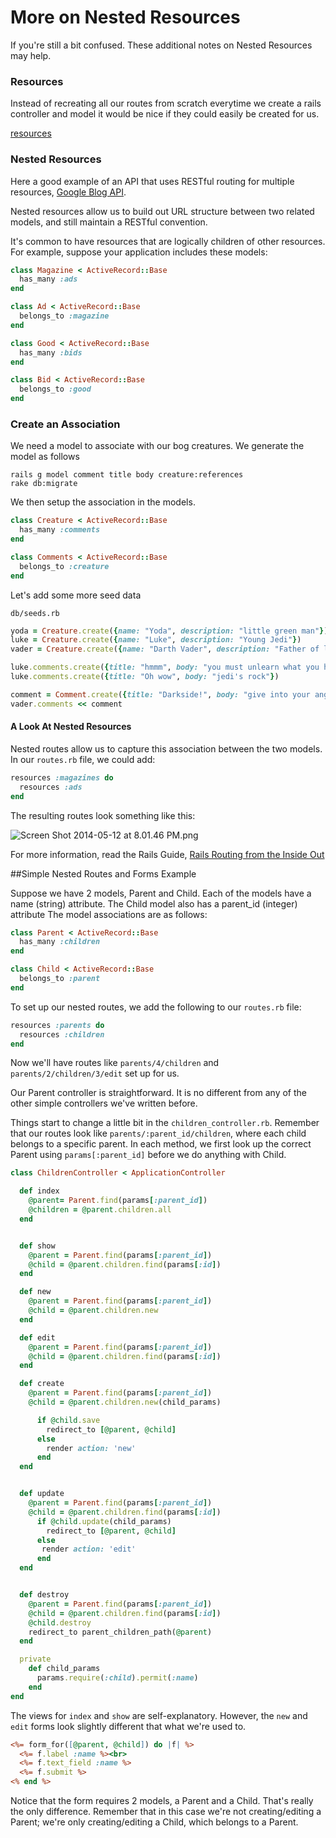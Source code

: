 # More on Nested Resources

If you're still a bit confused. These additional notes on Nested Resources may help.

### Resources

Instead of recreating all our routes from scratch everytime we create a rails controller and model it would be nice if they could easily be created for us.

[resources](http://guides.rubyonrails.org/routing.html#crud-verbs-and-actions)


### Nested Resources

Here a good example of an API that uses RESTful routing for multiple resources, [Google Blog API](https://developers.google.com/blogger/docs/3.0/getting_started).

Nested resources allow us to build out URL structure between two related models, and still maintain a RESTful convention.

It's common to have resources that are logically children of other resources. For example, suppose your application includes these models:

```ruby
class Magazine < ActiveRecord::Base
  has_many :ads
end

class Ad < ActiveRecord::Base
  belongs_to :magazine
end
```

```ruby
class Good < ActiveRecord::Base
  has_many :bids
end

class Bid < ActiveRecord::Base
  belongs_to :good
end
```

### Create an Association

We need a model to associate with our bog creatures. We generate the model as follows

```
rails g model comment title body creature:references
rake db:migrate
```

We then setup the association in the models.

```ruby
class Creature < ActiveRecord::Base
  has_many :comments
end

class Comments < ActiveRecord::Base
  belongs_to :creature
end
```

Let's add some more seed data

`db/seeds.rb`

```ruby
yoda = Creature.create({name: "Yoda", description: "little green man"})
luke = Creature.create({name: "Luke", description: "Young Jedi"})
vader = Creature.create({name: "Darth Vader", description: "Father of luke"})

luke.comments.create({title: "hmmm", body: "you must unlearn what you have learned"});
luke.comments.create({title: "Oh wow", body: "jedi's rock"})

comment = Comment.create({title: "Darkside!", body: "give into your anger"})
vader.comments << comment
```



#### A Look At Nested Resources

Nested routes allow us to capture this association between the two models.  In our `routes.rb` file, we could add:

```ruby
resources :magazines do
  resources :ads
end
```

The resulting routes look something like this:

![Screen Shot 2014-05-12 at 8.01.46 PM.png](https://draftin.com:443/images/15047?token=vsc-fjd0kcprAUpmuTddwH5EkT18m3LJFi3eEg0m8pnmyIgtAQiB_EItqtJttyTufonbuqEZ11hggEwYazfQOec)

For more information, read the Rails Guide, [Rails Routing from the Inside Out](http://guides.rubyonrails.org/routing.html)

##Simple Nested Routes and Forms Example

Suppose we have 2 models, Parent and Child.  Each of the models have a name (string) attribute.  The Child model also has a parent_id (integer) attribute  The model associations are as follows:

```ruby
class Parent < ActiveRecord::Base
  has_many :children
end

class Child < ActiveRecord::Base
  belongs_to :parent
end
```
To set up our nested routes, we add the following to our `routes.rb` file:

```ruby
resources :parents do
  resources :children
end
```

Now we'll have routes like `parents/4/children` and `parents/2/children/3/edit` set up for us.

Our Parent controller is straightforward.  It is no different from any of the other simple controllers we've written before.

Things start to change a little bit in the `children_controller.rb`.  Remember that our routes look like `parents/:parent_id/children`, where each child belongs to a specific parent. In each method, we first look up the correct Parent using `params[:parent_id]` before we do anything with Child.


```ruby
class ChildrenController < ApplicationController

  def index
    @parent= Parent.find(params[:parent_id])
    @children = @parent.children.all
  end


  def show
    @parent = Parent.find(params[:parent_id])
    @child = @parent.children.find(params[:id])
  end

  def new
    @parent = Parent.find(params[:parent_id])
    @child = @parent.children.new
  end

  def edit
    @parent = Parent.find(params[:parent_id])
    @child = @parent.children.find(params[:id])
  end

  def create
    @parent = Parent.find(params[:parent_id])
    @child = @parent.children.new(child_params)

      if @child.save
        redirect_to [@parent, @child]
      else
        render action: 'new'
      end
  end


  def update
    @parent = Parent.find(params[:parent_id])
    @child = @parent.children.find(params[:id])
      if @child.update(child_params)
        redirect_to [@parent, @child]
      else
       render action: 'edit'
      end
  end


  def destroy
    @parent = Parent.find(params[:parent_id])
    @child = @parent.children.find(params[:id])
    @child.destroy
    redirect_to parent_children_path(@parent)
  end

  private
    def child_params
      params.require(:child).permit(:name)
    end
end
```

The views for `index` and `show` are self-explanatory.   However, the `new` and `edit` forms look slightly different that what we're used to.

```rhtml
<%= form_for([@parent, @child]) do |f| %>
  <%= f.label :name %><br>
  <%= f.text_field :name %>
  <%= f.submit %>
<% end %>
```

Notice that the form requires 2 models, a Parent and a Child.  That's really the only difference.  Remember that in this case we're not creating/editing a Parent; we're only creating/editing a Child, which belongs to a Parent.